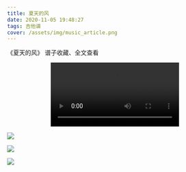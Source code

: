 ```yaml
---
title: 夏天的风
date: 2020-11-05 19:48:27
tags: 吉他谱
cover: /assets/img/music_article.png
---
```


《夏天的风》
谱子收藏、全文查看<!--more-->

<video src="http://files.yournotes.cn/video/%E5%A4%8F%E5%A4%A9%E7%9A%84%E9%A3%8E.mp4" controls="controls" autoplay="autoplay" style="max-width:100%;display:block;margin-left:auto;margin-right:auto;">您的浏览器不支持视频标签</video>

![](https://gitee.com/Jasper-zh/blogImage/raw/master/%E5%A4%8F%E5%A4%A9%E7%9A%84%E9%A3%8E%EF%BC%88%E5%90%89%E4%BB%96%E8%B0%B1%EF%BC%89/%E5%A4%8F%E5%A4%A9%E7%9A%84%E9%A3%8E1.webp)

![](https://gitee.com/Jasper-zh/blogImage/raw/master/%E5%A4%8F%E5%A4%A9%E7%9A%84%E9%A3%8E%EF%BC%88%E5%90%89%E4%BB%96%E8%B0%B1%EF%BC%89/%E5%A4%8F%E5%A4%A9%E7%9A%84%E9%A3%8E2.webp)

![](https://gitee.com/Jasper-zh/blogImage/raw/master/%E5%A4%8F%E5%A4%A9%E7%9A%84%E9%A3%8E%EF%BC%88%E5%90%89%E4%BB%96%E8%B0%B1%EF%BC%89/%E5%A4%8F%E5%A4%A9%E7%9A%84%E9%A3%8E.webp)